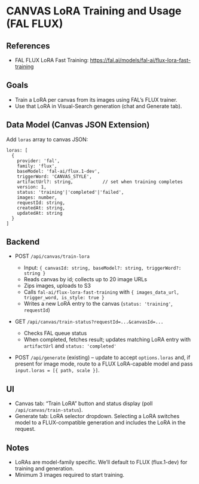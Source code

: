 # CANVAS LoRA Training and Usage (FAL FLUX)

## References
- FAL FLUX LoRA Fast Training: https://fal.ai/models/fal-ai/flux-lora-fast-training

## Goals
- Train a LoRA per canvas from its images using FAL’s FLUX trainer.
- Use that LoRA in Visual-Search generation (chat and Generate tab).

## Data Model (Canvas JSON Extension)
Add `loras` array to canvas JSON:

```
loras: [
  {
    provider: 'fal',
    family: 'flux',
    baseModel: 'fal-ai/flux.1-dev',
    triggerWord: 'CANVAS_STYLE',
    artifactUrl?: string,           // set when training completes
    version: 1,
    status: 'training'|'completed'|'failed',
    images: number,
    requestId: string,
    createdAt: string,
    updatedAt: string
  }
]
```

## Backend
- POST `/api/canvas/train-lora`
  - Input: `{ canvasId: string, baseModel?: string, triggerWord?: string }`
  - Reads canvas by id; collects up to 20 image URLs
  - Zips images, uploads to S3
  - Calls `fal-ai/flux-lora-fast-training` with `{ images_data_url, trigger_word, is_style: true }`
  - Writes a new LoRA entry to the canvas (`status: 'training'`, `requestId`)

- GET `/api/canvas/train-status?requestId=...&canvasId=...`
  - Checks FAL queue status
  - When completed, fetches result; updates matching LoRA entry with `artifactUrl` and `status: 'completed'`

- POST `/api/generate` (existing) – update to accept `options.loras` and, if present for image mode, route to a FLUX LoRA-capable model and pass `input.loras = [{ path, scale }]`.

## UI
- Canvas tab: “Train LoRA” button and status display (poll `/api/canvas/train-status`).
- Generate tab: LoRA selector dropdown. Selecting a LoRA switches model to a FLUX-compatible generation and includes the LoRA in the request.

## Notes
- LoRAs are model-family specific. We’ll default to FLUX (flux.1-dev) for training and generation.
- Minimum 3 images required to start training.


